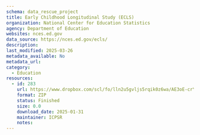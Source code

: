 ```yaml
---
schema: data_rescue_project 
title: Early Childhood Longitudinal Study (ECLS)
organization: National Center for Education Statistics
agency: Department of Education
websites: nces.ed.gov
data_source: https://nces.ed.gov/ecls/
description: 
last_modified: 2025-03-26
metadata_available: No
metadata_url: 
category:
  - Education 
resources:
  - id: 283
    url: https://www.dropbox.com/scl/fo/lln2u5gvljs5rqik0z6wa/AE3oE-crYW3Aloixa3QV2jY?rlkey=vpxvk6lns1uwjtzae0b1uwfts&dl=0
    format: ZIP
    status: Finished
    size: 0.0
    download_date: 2025-01-31
    maintainer: ICPSR
    notes: 
---
```

